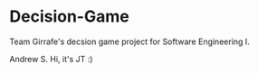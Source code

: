 # Decision-Game
Team Girrafe's decsion game project for Software Engineering I.

Andrew S.
Hi, it's JT :)
